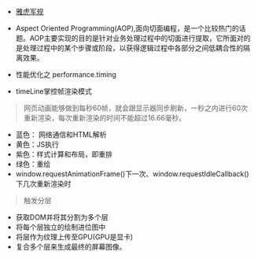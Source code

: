 <!-- 录播笔记 -->
* [雅虎军规](https://juejin.im/post/5b73ef38f265da281e048e51 "雅虎军规")
* Aspect Oriented Programming(AOP),面向切面编程，是一个比较热门的话题。AOP主要实现的目的是针对业务处理过程中的切面进行提取，它所面对的是处理过程中的某个步骤或阶段，以获得逻辑过程中各部分之间低耦合性的隔离效果。

* 性能优化之 performance.timing
* timeLine掌控帧渲染模式
> 网页动画能够做到每秒60帧，就会跟显示器同步刷新，一秒之内进行60次重新渲染，每次重新渲染的时间不能超过16.66毫秒。
- 蓝色： 网络通信和HTML解析
- 黄色：JS执行
- 紫色：样式计算和布局，即重排
- 绿色：重绘
- window.requestAnimationFrame()下一次、window.requestIdleCallback()下几次重新渲染时
> 触发分层
- 获取DOM并将其分割为多个层
- 将每个层独立的绘制进位图中
- 将层作为纹理上传至GPU(GPU是显卡)
- 复合多个层来生成最终的屏幕图像。